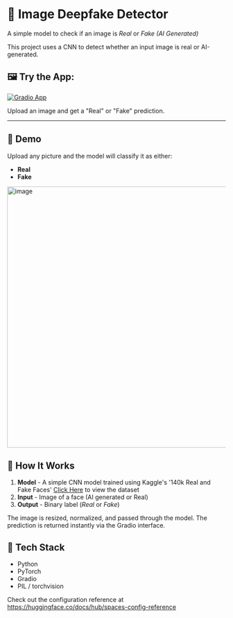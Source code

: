 # 🧠 Image Deepfake Detector
A simple model to check if an image is *Real* or *Fake (AI Generated)* 

This project uses a CNN to detect whether an input image is real or AI-generated.

🖼️ **Try the App**: 
---
[![Gradio App](https://img.shields.io/badge/Gradio-App-blue?logo=gradio)](https://huggingface.co/spaces/jeeeeeeeson/fake_image_detector)

Upload an image and get a "Real" or "Fake" prediction.

---


## 🚀 Demo
Upload any picture and the model will classify it as either:
- **Real**
- **Fake**

<img width="2223" height="601" alt="image" src="https://github.com/user-attachments/assets/65e9c7ec-cadb-42ff-b675-7dec1165031a" />

## 🧾 How It Works
1. **Model** - A simple CNN model trained using Kaggle's '140k Real and Fake Faces' [Click Here](https://www.kaggle.com/datasets/xhlulu/140k-real-and-fake-faces) to view the dataset
2. **Input** - Image of a face (AI generated or Real)
3. **Output** - Binary label (*Real* or *Fake*)

The image is resized, normalized, and passed through the model. The prediction is returned instantly via the Gradio interface.

## 🧰 Tech Stack

- Python
- PyTorch
- Gradio
- PIL / torchvision

Check out the configuration reference at https://huggingface.co/docs/hub/spaces-config-reference
